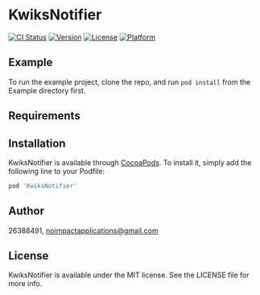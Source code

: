 # KwiksNotifier

[![CI Status](https://img.shields.io/travis/26388491/KwiksNotifier.svg?style=flat)](https://travis-ci.org/26388491/KwiksNotifier)
[![Version](https://img.shields.io/cocoapods/v/KwiksNotifier.svg?style=flat)](https://cocoapods.org/pods/KwiksNotifier)
[![License](https://img.shields.io/cocoapods/l/KwiksNotifier.svg?style=flat)](https://cocoapods.org/pods/KwiksNotifier)
[![Platform](https://img.shields.io/cocoapods/p/KwiksNotifier.svg?style=flat)](https://cocoapods.org/pods/KwiksNotifier)

## Example

To run the example project, clone the repo, and run `pod install` from the Example directory first.

## Requirements

## Installation

KwiksNotifier is available through [CocoaPods](https://cocoapods.org). To install
it, simply add the following line to your Podfile:

```ruby
pod 'KwiksNotifier'
```

## Author

26388491, noimpactapplications@gmail.com

## License

KwiksNotifier is available under the MIT license. See the LICENSE file for more info.
